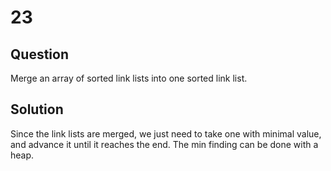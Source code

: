 # 23

## Question

Merge an array of sorted link lists into one sorted link list.

## Solution

Since the link lists are merged, we just need to take one with minimal value, and advance it until it reaches the end. The min finding can be done with a heap.

